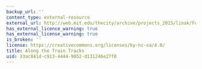 ```yaml
---
backup_url: ''
content_type: external-resource
external_url: http://web.mit.edu/thecity/archive/projects_2015/linak/FutureCity/index.html
has_external_licence_warning: true
has_external_license_warning: true
is_broken: ''
license: https://creativecommons.org/licenses/by-nc-sa/4.0/
title: Along the Train Tracks
uid: 33ac841d-c913-4444-9052-d131246e27f8
---
```

